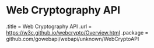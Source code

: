 # Web Cryptography API

.title = Web Cryptography API
.url = <https://w3c.github.io/webcrypto/Overview.html>
.package = github.com/gowebapi/webapi/unknown/WebCryptoAPI
